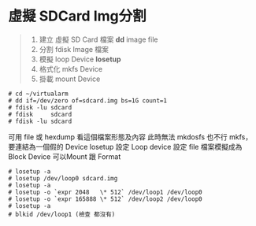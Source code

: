 # 虛擬  SDCard Img分割
>1. 建立 虛擬 SD Card 檔案 **dd**  image file
>3. 分割 fdisk Image 檔案
>4. 模擬 loop Device **losetup**
>5. 格式化 mkfs Device
>6. 掛載 mount Device

```
# cd ~/virtualarm
# dd if=/dev/zero of=sdcard.img bs=1G count=1 
# fdisk -lu sdcard
# fdisk     sdcard 
# fdisk -lu sdcard 

```
可用 file 或 hexdump 看這個檔案形態及內容
此時無法 mkdosfs 也不行 mkfs，要連結為一個假的 Device
losetup  設定 Loop device 設定 file 檔案模擬成為 Block Device 可以Mount 跟 Format

```
# losetup -a
# losetup /dev/loop0 sdcard.img
# losetup -a
# losetup -o `expr 2048   \* 512` /dev/loop1 /dev/loop0
# losetup -o `expr 165888 \* 512` /dev/loop2 /dev/loop0
# losetup -a
# blkid /dev/loop1 (檢查 都沒有) 
```



